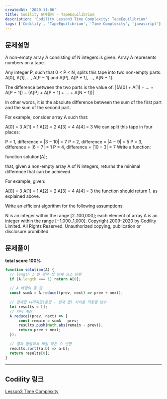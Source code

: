 ```yaml
---
createdAt: '2020-11-06'
title: Codility 문제풀이 - TapeEquilibrium
description: 'Codility Lesson3 Time Complexity: TapeEquilibrium'
tags: ['Codility', 'TapeEquilibrium', 'Time Complexity', 'javascript']
---
```


## 문제설명
A non-empty array A consisting of N integers is given. Array A represents numbers on a tape.

Any integer P, such that 0 < P < N, splits this tape into two non-empty parts: A[0], A[1], ..., A[P − 1] and A[P], A[P + 1], ..., A[N − 1].

The difference between the two parts is the value of: |(A[0] + A[1] + ... + A[P − 1]) − (A[P] + A[P + 1] + ... + A[N − 1])|

In other words, it is the absolute difference between the sum of the first part and the sum of the second part.

For example, consider array A such that:

  A[0] = 3
  A[1] = 1
  A[2] = 2
  A[3] = 4
  A[4] = 3
We can split this tape in four places:

P = 1, difference = |3 − 10| = 7
P = 2, difference = |4 − 9| = 5
P = 3, difference = |6 − 7| = 1
P = 4, difference = |10 − 3| = 7
Write a function:

function solution(A);

that, given a non-empty array A of N integers, returns the minimal difference that can be achieved.

For example, given:

  A[0] = 3
  A[1] = 1
  A[2] = 2
  A[3] = 4
  A[4] = 3
the function should return 1, as explained above.

Write an efficient algorithm for the following assumptions:

N is an integer within the range [2..100,000];
each element of array A is an integer within the range [−1,000..1,000].
Copyright 2009–2020 by Codility Limited. All Rights Reserved. Unauthorized copying, publication or disclosure prohibited.

## 문제풀이

**total score 100%**

```javascript
function solution(A) {
  // length 1 인 경우 첫 번째 요소 반환
  if (A.length === 1) return A[0];
  
  // A 배열의 총 합
  const sumA = A.reduce((prev, next) => prev + next);
  
  // 현재합 나머지합(총합 - 현재 합) 차이를 저장할 변수
  let results = [];
  // 차이 계산
  A.reduce((prev, next) => {
      const remain = sumA - prev;
      results.push(Math.abs(remain - prev));
      return prev + next;
  });
  
  // 결과 정렬해서 제일 작은 수 반환
  results.sort((a,b) => a-b);
  return results[0];
}
```  

---

## Codility 링크
<a href="https://app.codility.com/programmers/lessons/3-time_complexity/" target="_blank">Lesson3 Time Complexity</a>

